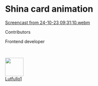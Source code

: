 # Shina card animation



[Screencast from 24-10-23 09:31:10.webm](https://github.com/bek-shoyatbekov/shina-card-frontend-/assets/92543629/72e781d7-0d70-4019-8e4a-97c316f46736)


Contributors

Frontend developer

<br />

[<img src="https://github.com/Lutfullo1.png" width="60px;"/><br/><sub><a href="https://github.com/Lutfullo1">Lutfullo1</a></sub>](https://github.com/Lutfullo1/shina-card-frontend)



